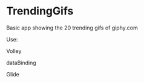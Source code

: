 # TrendingGifs
Basic app showing the 20 trending gifs of giphy.com

Use:

Volley

dataBinding

Glide

